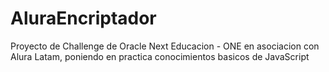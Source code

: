 # AluraEncriptador
Proyecto de Challenge de Oracle Next Educacion - ONE en asociacion con Alura Latam, poniendo en practica conocimientos basicos de JavaScript
